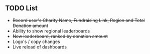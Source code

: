 ## TODO List
- ~~Record user's Charity Name, Fundraising Link, Region and Total Donation amount~~
- Ability to show regional leaderboards
- ~~New leaderboard, ranked by donation amount~~
- Logo's / copy changes
- Live reload of dashboards
